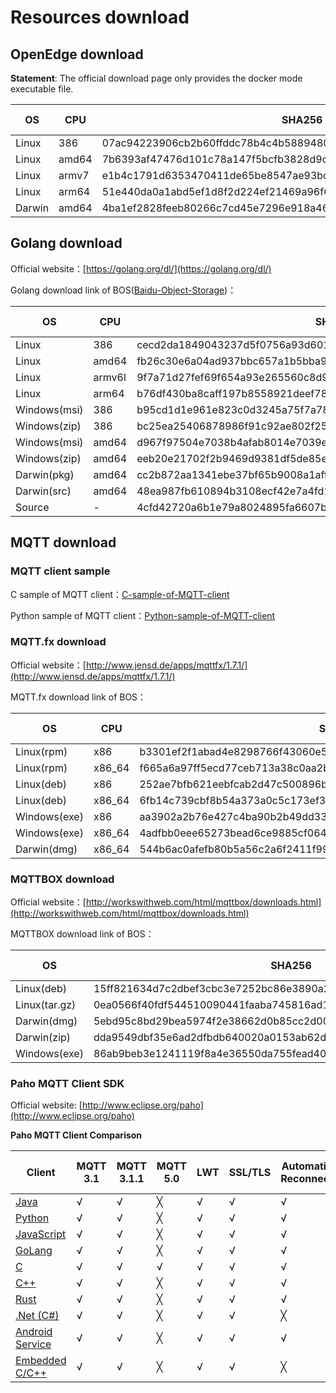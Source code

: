 # Resources download

## OpenEdge download

**Statement**: The official download page only provides the docker mode executable file.

| OS         |  CPU  | SHA256                                                       | Download link                                                                       |
| ------------ | ------ | ---------------------------------------------------------------- | ------------------------------------------------------------------------------ |
| Linux | 386 | 07ac94223906cb2b60ffddc78b4c4b5889480d9b36dced912151e34cf829fb6f | [Download](https://openedge.bj.bcebos.com/OpenEdge-0.1.2/github/openedge-linux-386-0.1.2.tar.gz) |
| Linux | amd64 | 7b6393af47476d101c78a147f5bcfb3828d9c902e4def0370c434f658d4697f7 | [Download](https://openedge.bj.bcebos.com/OpenEdge-0.1.2/github/openedge-linux-amd64-0.1.2.tar.gz) |
| Linux | armv7 | e1b4c1791d6353470411de65be8547ae93bdf3342e8a8f03d48d83342e783502 | [Download](https://openedge.bj.bcebos.com/OpenEdge-0.1.2/github/openedge-linux-armv7-0.1.2.tar.gz) |
| Linux | arm64 | 51e440da0a1abd5ef1d8f2d224ef21469a96f60b3f12966f2b394e756c715972 | [Download](https://openedge.bj.bcebos.com/OpenEdge-0.1.2/github/openedge-linux-arm64-0.1.2.tar.gz) |
| Darwin | amd64 | 4ba1ef2828feeb80266c7cd45e7296e918a46566659cd51c5278119a1694c4a1 | [Download](https://openedge.bj.bcebos.com/OpenEdge-0.1.2/github/openedge-darwin-amd64-0.1.2.tar.gz) |

## Golang download

Official website：[https://golang.org/dl/](https://golang.org/dl/)

Golang download link of BOS([Baidu-Object-Storage](https://cloud.baidu.com/product/bos.html))：

| OS           | CPU    | SHA256                                                           | Download link                                                                  |
| ------------ | ------ | ---------------------------------------------------------------- | ------------------------------------------------------------------------------ |
| Linux        | 386    | cecd2da1849043237d5f0756a93d601db6798fa3bb27a14563d201088aa415f3 | [Download](https://openedge.bj.bcebos.com/Golang/go1.11.4.linux-386.tar.gz)    |
| Linux        | amd64  | fb26c30e6a04ad937bbc657a1b5bba92f80096af1e8ee6da6430c045a8db3a5b | [Download](https://openedge.bj.bcebos.com/Golang/go1.11.4.linux-amd64.tar.gz)  |
| Linux        | armv6l | 9f7a71d27fef69f654a93e265560c8d9db1a2ca3f1dcdbe5288c46facfde5821 | [Download](https://openedge.bj.bcebos.com/Golang/go1.11.4.linux-armv6l.tar.gz) |
| Linux        | arm64  | b76df430ba8caff197b8558921deef782cdb20b62fa36fa93f81a8c08ab7c8e7 | [Download](https://openedge.bj.bcebos.com/Golang/go1.11.4.linux-arm64.tar.gz)  |
| Windows(msi) | 386    | b95cd1d1e961e823c0d3245a75f7a78180fb720c3618aff2c3f7c7364867d4fa | [Download](https://openedge.bj.bcebos.com/Golang/go1.11.4.windows-386.msi)     |
| Windows(zip) | 386    | bc25ea25406878986f91c92ae802f25f033cb0163b4aeac7e7185f71d0ede788 | [Download](https://openedge.bj.bcebos.com/Golang/go1.11.4.windows-386.zip)     |
| Windows(msi) | amd64  | d967f97504e7038b4afab8014e7039e69c58ab2e7805e35889ec39ded6b70892 | [Download](https://openedge.bj.bcebos.com/Golang/go1.11.4.windows-amd64.msi)   |
| Windows(zip) | amd64  | eeb20e21702f2b9469d9381df5de85e2f731b64a1f54effe196d0f7d0227fe14 | [Download](https://openedge.bj.bcebos.com/Golang/go1.11.4.windows-amd64.zip)   |
| Darwin(pkg)  | amd64  | cc2b872aa1341ebe37bf65b9008a1aff7715ff9bde8b6503fb12c94dfe31b145 | [Download](https://openedge.bj.bcebos.com/Golang/go1.11.4.darwin-amd64.pkg)    |
| Darwin(src)  | amd64  | 48ea987fb610894b3108ecf42e7a4fd1c1e3eabcaeb570e388c75af1f1375f80 | [Download](https://openedge.bj.bcebos.com/Golang/go1.11.4.darwin-amd64.tar.gz) |
| Source       | -      | 4cfd42720a6b1e79a8024895fa6607b69972e8e32446df76d6ce79801bbadb15 | [Download](https://openedge.bj.bcebos.com/Golang/go1.11.4.src.tar.gz)          |

## MQTT download

### MQTT client sample

C sample of MQTT client：[C-sample-of-MQTT-client](https://openedge.bj.bcebos.com/MQTT-client-example/MQTT-c.tar.gz)

Python sample of MQTT client：[Python-sample-of-MQTT-client](https://openedge.bj.bcebos.com/MQTT-client-example/MQTT-python.tar.gz)

### MQTT.fx download

Official website：[http://www.jensd.de/apps/mqttfx/1.7.1/](http://www.jensd.de/apps/mqttfx/1.7.1/)

MQTT.fx download link of BOS：

| OS           | CPU     | SHA256                                                           | Download link                                                                   |
| ------------ | ------- | ---------------------------------------------------------------- | ------------------------------------------------------------------------------- |
| Linux(rpm)   | x86     | b3301ef2f1abad4e8298766f43060e5ce9906099da096c4e0b601485dcca849d | [Download](https://openedge.bj.bcebos.com/MQTT.fx/mqttfx-1.7.1-1.i386.rpm)      |
| Linux(rpm)   | x86\_64 | f665a6a97ff5ecd77ceb713a38c0aa2bb1af281a3ebe647d06579d1489845d6a | [Download](https://openedge.bj.bcebos.com/MQTT.fx/mqttfx-1.7.1-1.x86_64.rpm)    |
| Linux(deb)   | x86     | 252ae7bfb621eebfcab2d47c500896b44d6f23ce82c33e0217ac43a4c735acfa | [Download](https://openedge.bj.bcebos.com/MQTT.fx/mqttfx-1.7.1-32bit.deb)       |
| Linux(deb)   | x86\_64 | 6fb14c739cbf8b54a373a0c5c173ef3657c01c675374ded8f0a292c610e549c2 | [Download](https://openedge.bj.bcebos.com/MQTT.fx/mqttfx-1.7.1-64bit.deb)       |
| Windows(exe) | x86     | aa3902a2b76e427c4ba90b2b49dd337e95e614ba59f8cd64b5a95b5080766965 | [Download](https://openedge.bj.bcebos.com/MQTT.fx/mqttfx-1.7.1-windows.exe)     |
| Windows(exe) | x86\_64 | 4adfbb0eee65273bead6ce9885cf064de72d00d437bbaf3b9ff5236634fb6057 | [Download](https://openedge.bj.bcebos.com/MQTT.fx/mqttfx-1.7.1-windows-x64.exe) |
| Darwin(dmg)  | x86\_64 | 544b6ac0afefb80b5a56c2a6f2411f999862fb8f0f20502c912f28a9d1aa3b4a | [Download](https://openedge.bj.bcebos.com/MQTT.fx/mqttfx-1.7.1-macos.dmg)       |

### MQTTBOX download

Official website：[http://workswithweb.com/html/mqttbox/downloads.html](http://workswithweb.com/html/mqttbox/downloads.html)

MQTTBOX download link of BOS：

| OS            | SHA256                                                           | Download link                                                      |
| ------------- | ---------------------------------------------------------------- | ------------------------------------------------------------------ |
| Linux(deb)    | 15ff821634d7c2dbef3cbc3e7252bc86e3890a2c3c094842405cb442902d467d | [Download](https://openedge.bj.bcebos.com/MQTTBOX/MQTTBox.deb)     |
| Linux(tar.gz) | 0ea0566f40fdf544510090441faaba745816ad1d438f3efe72197eb630f0e1f7 | [Download](https://openedge.bj.bcebos.com/MQTTBOX/MQTTBox.tar.gz)  |
| Darwin(dmg)   | 5ebd95c8bd29bea5974f2e38662d0b85cc2d0015fd4bbcdc777ffa3fe09d1c94 | [Download](https://openedge.bj.bcebos.com/MQTTBOX/MQTTBox.dmg)     |
| Darwin(zip)   | dda9549dbf35e6ad2dfbdb640020a0153ab62d6b27fbbe86da9ef0a8b997b4b9 | [Download](https://openedge.bj.bcebos.com/MQTTBOX/MQTTBox-mac.zip) |
| Windows(exe)  | 86ab9beb3e1241119f8a4e36550da755fead40be84a91eff3c0eb96ce4e4621e | [Download](https://openedge.bj.bcebos.com/MQTTBOX/MQTTBox-win.exe) |

### Paho MQTT Client SDK

Official website: [http://www.eclipse.org/paho](http://www.eclipse.org/paho)

**Paho MQTT Client Comparison**

| Client                                                            | MQTT 3.1 | MQTT 3.1.1 | MQTT 5.0 | LWT | SSL/TLS | Automatic Reconnect | Offline Buffering | Message Persistence | WebSocket Support | Standard MQTT Support | Blocking API | Non-Blocking API | High Availability |
| ----------------------------------------------------------------- | -------- | ---------- | -------- | --- | ------- | ------------------- | ----------------- | ------------------- | ----------------- | --------------------- | ------------ | ---------------- | ----------------- |
| [Java](https://github.com/eclipse/paho.mqtt.java)                 | √        | √          | ╳        | √   | √       | √                   | √                 | √                   | √                 | √                     | √            | √                | √                 |
| [Python](https://github.com/eclipse/paho.mqtt.python)             | √        | √          | ╳        | √   | √       | √                   | √                 | ╳                   | √                 | √                     | √            | √                | ╳                 |
| [JavaScript](https://github.com/eclipse/paho.mqtt.javascript)     | √        | √          | ╳        | √   | √       | √                   | √                 | √                   | √                 | ╳                     | ╳            | √                | √                 |
| [GoLang](https://github.com/eclipse/paho.mqtt.golang)             | √        | √          | ╳        | √   | √       | √                   | √                 | √                   | √                 | √                     | ╳            | √                | √                 |
| [C](https://github.com/eclipse/paho.mqtt.c)                       | √        | √          | √        | √   | √       | √                   | √                 | √                   | √                 | √                     | √            | √                | √                 |
| [C++](https://github.com/eclipse/paho.mqtt.c)                     | √        | √          | ╳        | √   | √       | √                   | √                 | √                   | ╳                 | √                     | √            | √                | √                 |
| [Rust](https://github.com/eclipse/paho.mqtt.c)                    | √        | √          | ╳        | √   | √       | √                   | √                 | √                   | ╳                 | √                     | √            | √                | √                 |
| [.Net (C#)](http://www.eclipse.org/paho/clients/dotnet/)          | √        | √          | ╳        | √   | √       | ╳                   | ╳                 | ╳                   | ╳                 | √                     | ╳            | √                | ╳                 |
| [Android Service](https://github.com/eclipse/paho.mqtt.android)   | √        | √          | ╳        | √   | √       | √                   | √                 | √                   | √                 | √                     | ╳            | √                | √                 |
| [Embedded C/C++](https://github.com/eclipse/paho.mqtt.embedded-c) | √        | √          | ╳        | √   | √       | ╳                   | ╳                 | ╳                   | ╳                 | √                     | √            | √                | ╳                 |
